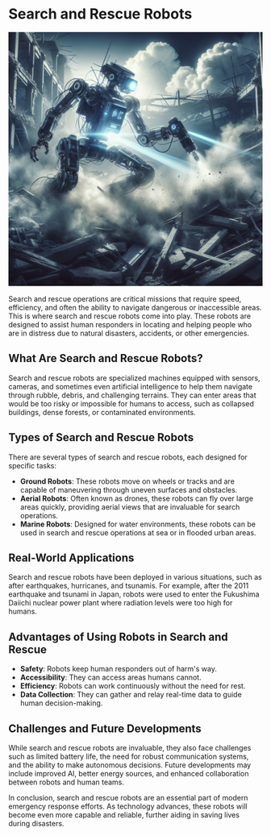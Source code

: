 # Search and Rescue Robots

![Search and Rescue Robot in action](https://raw.githubusercontent.com/Kanakjr/100-days-of-AI-Writing/main/images/Search-and-Rescue-Robots.png)

Search and rescue operations are critical missions that require speed, efficiency, and often the ability to navigate dangerous or inaccessible areas. This is where search and rescue robots come into play. These robots are designed to assist human responders in locating and helping people who are in distress due to natural disasters, accidents, or other emergencies.

## What Are Search and Rescue Robots?

Search and rescue robots are specialized machines equipped with sensors, cameras, and sometimes even artificial intelligence to help them navigate through rubble, debris, and challenging terrains. They can enter areas that would be too risky or impossible for humans to access, such as collapsed buildings, dense forests, or contaminated environments.

## Types of Search and Rescue Robots

There are several types of search and rescue robots, each designed for specific tasks:

- **Ground Robots**: These robots move on wheels or tracks and are capable of maneuvering through uneven surfaces and obstacles.
- **Aerial Robots**: Often known as drones, these robots can fly over large areas quickly, providing aerial views that are invaluable for search operations.
- **Marine Robots**: Designed for water environments, these robots can be used in search and rescue operations at sea or in flooded urban areas.

## Real-World Applications

Search and rescue robots have been deployed in various situations, such as after earthquakes, hurricanes, and tsunamis. For example, after the 2011 earthquake and tsunami in Japan, robots were used to enter the Fukushima Daiichi nuclear power plant where radiation levels were too high for humans.

## Advantages of Using Robots in Search and Rescue

- **Safety**: Robots keep human responders out of harm's way.
- **Accessibility**: They can access areas humans cannot.
- **Efficiency**: Robots can work continuously without the need for rest.
- **Data Collection**: They can gather and relay real-time data to guide human decision-making.

## Challenges and Future Developments

While search and rescue robots are invaluable, they also face challenges such as limited battery life, the need for robust communication systems, and the ability to make autonomous decisions. Future developments may include improved AI, better energy sources, and enhanced collaboration between robots and human teams.

In conclusion, search and rescue robots are an essential part of modern emergency response efforts. As technology advances, these robots will become even more capable and reliable, further aiding in saving lives during disasters.

